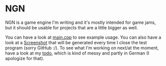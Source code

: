 # NGN
NGN is a game engine I'm writing and it's mostly intended for game jams, but it should be usable for projects that are a little bigger as well. 

You can have a look at [main.cpp](https://github.com/pfirsich/NGN/blob/master/src/main.cpp) to see example usage.
You can also have a look at a [Screenshot](https://github.com/pfirsich/NGN/raw/master/screenshot.png) that will be generated every time I close the test program (sorry GitHub :/). To see what I'm working on next/at the moment, have a look at my [todo](https://github.com/pfirsich/NGN/blob/master/notes/ngn.todo), which is kind of messy and partly in German (I apologize for that).
